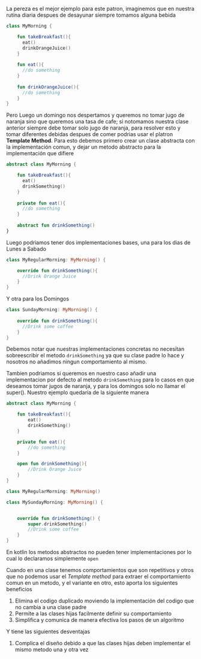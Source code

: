 La pereza es el mejor ejemplo para este patron, imaginemos que en nuestra rutina diaria despues de desayunar siempre tomamos 
alguna bebida

```kotlin
class MyMorning {

    fun takeBreakfast(){
      eat()
      drinkOrangeJuice()
    }
    
    fun eat(){
      //do something
    }
    
    fun drinkOrangeJuice(){
      //do something
    }
}
```

Pero Luego un domingo nos despertamos y queremos no tomar jugo de naranja sino que queremos una tasa de cafe; si notomamos nuestra clase
anterior siempre debe tomar solo jugo de naranja, para resolver esto y tomar diferentes debidas despues de comer
podrias usar el platron **Template Method**. Para esto debemos primero crear un clase abstracta con la implementación comun, 
y dejar un metodo abstracto para la implementación que difiere


```kotlin
abstract class MyMorning {

    fun takeBreakfast(){
      eat()
      drinkSomething()
    }
    
    private fun eat(){
      //do something
    }
    
    abstract fun drinkSomething()
}
```

Luego podriamos tener dos implementaciones bases, una para los dias de Lunes a Sabado

```kotlin
class MyRegularMorning: MyMorning() {

    override fun drinkSomething(){
      //Drink Orange Juice
    }
}
```

Y otra para los Domingos

```kotlin
class SundayMorning: MyMorning() {
    
    override fun drinkSomething(){
      //Drink some coffee
    }
}
```

Debemos notar que nuestras implementaciones concretas no necesitan sobreescribir el metodo  `drinkSomething` ya que su clase padre lo hace
y nosotros no añadimos ningun comportamiento al mismo. 

Tambien podriamos si queremos en nuestro caso añadir una implementacion por defecto al metodo `drinkSomething` para lo casos en 
que deseamos tomar jugos de naranja, y para los domingos solo no llamar el super(). Nuestro ejemplo quedaria de la siguiente manera

```kotlin
abstract class MyMorning {

    fun takeBreakfast(){
        eat()
        drinkSomething()
    }

    private fun eat(){
        //do something
    }

    open fun drinkSomething(){ 
        //Drink Orange Juice
    }
}
```

```kotlin
class MyRegularMorning: MyMorning()
```

```kotlin
class MySundayMorning: MyMorning() {


    override fun drinkSomething() {
        super.drinkSomething()
        //Drink some coffee
    }
}
```

En kotlin los metodos abstractos no pueden tener implementaciones por  lo cual lo declaramos simplemente `open`

Cuando en una clase tenemos comportamientos que son repetitivos y otros que no podemos usar el *Template method* para extraer el comportamiento
comun en un metodo, y el variante en otro, esto aporta los siguientes beneficios

1. Elimina el codigo duplicado moviendo la implementación del  codigo que no cambia a una clase padre
2. Permite a las clases hijas facilmente definir su comportamiento
3. Simplifica y comunica de manera efectiva los pasos de un algoritmo

Y tiene las siguientes desventajas

1. Complica el diseño debido a que  las clases hijas deben implementar el mismo metodo una y otra vez






